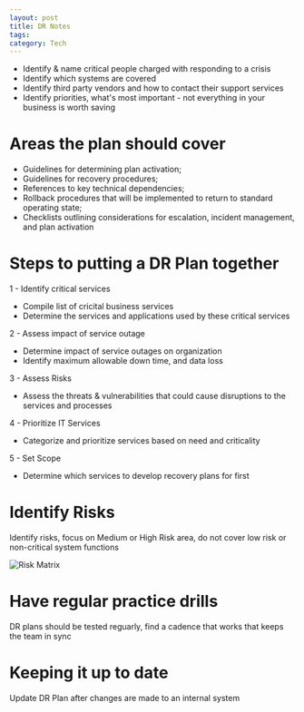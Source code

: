 ```yaml
---
layout: post
title: DR Notes
tags: 
category: Tech
---
```


* Identify & name critical people charged with responding to a crisis
* Identify which systems are covered
* Identify third party vendors and how to contact their support services
* Identify priorities, what's most important - not everything in your business is worth saving  

# Areas the plan should cover

* Guidelines for determining plan activation;  
* Guidelines for recovery procedures;  
* References to key technical dependencies;  
* Rollback procedures that will be implemented to return to standard operating state;  
* Checklists outlining considerations for escalation, incident management, and plan activation

# Steps to putting a DR Plan together

1 - Identify critical services 

* Compile list of cricital business services  
* Determine the services and applications used by these critical services  

2 - Assess impact of service outage

* Determine impact of service outages on organization  
* Identify maximum allowable down time, and data loss  

3 - Assess Risks

* Assess the threats & vulnerabilities that could cause disruptions to the services and processes  

4 - Prioritize IT Services  

* Categorize and prioritize services based on need and criticality  

5 - Set Scope  

* Determine which services to develop recovery plans for first  

# Identify Risks

Identify risks, focus on Medium or High Risk area, do not cover low risk or non-critical system functions

<img class="img-responsive" alt="Risk Matrix" src="{{ site.url }}/assets/images/Risk-Matrix.jpg">

# Have regular practice drills

DR plans should be tested reguarly, find a cadence that works that keeps the team in sync

# Keeping it up to date

Update DR Plan after changes are made to an internal system

